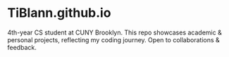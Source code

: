 # TiBlann.github.io
4th-year CS student at CUNY Brooklyn. This repo showcases academic &amp; personal projects, reflecting my coding journey. Open to collaborations &amp; feedback.
